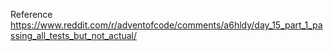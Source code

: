 Reference
https://www.reddit.com/r/adventofcode/comments/a6hldy/day_15_part_1_passing_all_tests_but_not_actual/
